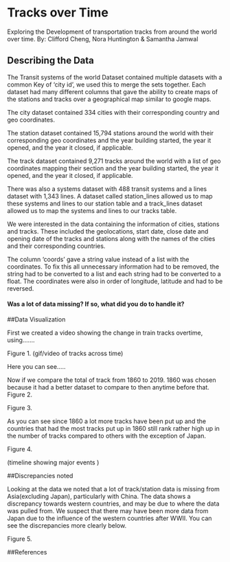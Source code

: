 # Tracks over Time 

Exploring the Development of transportation tracks from around the world over time.
By: Clifford Cheng, Nora Huntington & Samantha Jamwal

## Describing the Data

The Transit systems of the world Dataset contained multiple datasets with a common Key of ‘city id’, we used this to merge the sets together. Each dataset had many different columns that gave the ability to create maps of the stations and tracks over a geographical map similar to google maps. 

The city dataset contained 334 cities with their corresponding country and geo coordinates. 


The station dataset contained 15,794 stations around the world with their corresponding geo coordinates and the year building started, the year it opened, and the year it closed, if applicable. 


The track dataset contained 9,271 tracks around the world with a list of geo coordinates mapping their section and the year building started, the year it opened, and the year it closed, if applicable. 


There was also a systems dataset with 488 transit systems and a lines dataset with 1,343 lines. A dataset called station_lines allowed us to map these systems and lines to our station table and a track_lines dataset allowed us to map the systems and lines to our tracks table.

We were interested in the data containing the information of cities, stations and tracks. These included the geolocations, start date, close date and opening date of the tracks and stations along with the names of the cities and their corresponding countries. 

The column ‘coords’ gave a string value instead of a list with the coordinates. To fix this all unnecessary information had to be removed, the string had to be converted to a list and each string had to be converted to a float. The coordinates were also in order of longitude, latitude and had to be reversed. 

#### Was a lot of data missing? If so, what did you do to handle it?


##Data Visualization

First we created a video showing the change in train tracks overtime, using……. 

Figure 1.
(gif/video of tracks across time)

Here you can see…..



Now if we compare the total of track from 1860 to 2019. 1860 was chosen because it had a better dataset to compare to then anytime before that. 
Figure 2.



Figure 3.



As you can see since 1860 a lot more tracks have been put up and the countries that had the most tracks put up in 1860 still rank rather high up in the number of tracks compared to others with the exception of Japan. 

Figure 4.

(timeline showing major events )




##Discrepancies noted

Looking at the data we noted that a lot of track/station data is missing from Asia(excluding Japan), particularly with China. The data shows a discrepancy towards western countries, and may be due to where the data was pulled from. We suspect that there may have been more data from Japan due to the influence of the western countries after WWII. You can see the discrepancies more clearly below. 

Figure 5.


##References





















